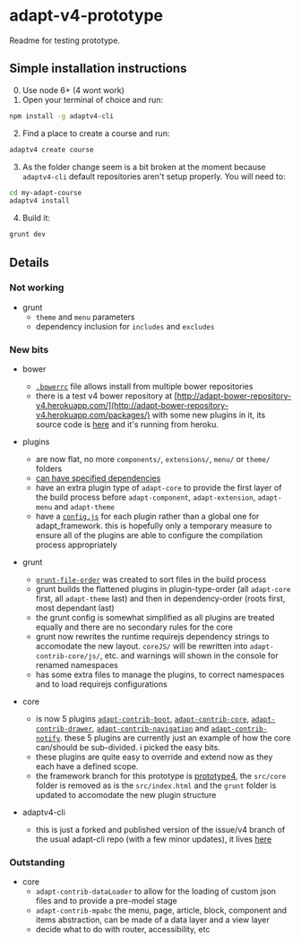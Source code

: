 # adapt-v4-prototype
Readme for testing prototype.


## Simple installation instructions
0. Use node 6+ (4 wont work)  
1. Open your terminal of choice and run:
```bash
npm install -g adaptv4-cli
```
2. Find a place to create a course and run:
```bash
adaptv4 create course
```
3. As the folder change seem is a bit broken at the moment because ``adaptv4-cli`` default repositories aren't setup properly. You will need to:
```bash
cd my-adapt-course
adaptv4 install
```
4. Build it:
```bash
grunt dev
```

## Details

### Not working
* grunt
  * ``theme`` and ``menu`` parameters 
  * dependency inclusion for ``includes`` and ``excludes``

### New bits
* bower
  * [``.bowerrc``](https://github.com/adaptlearning/adapt_framework/blob/prototype4/.bowerrc) file allows install from multiple bower repositories
  * there is a test v4 bower repository at [http://adapt-bower-repository-v4.herokuapp.com/](http://adapt-bower-repository-v4.herokuapp.com/packages/) with some new plugins in it, its source code is [here](https://github.com/oliverfoster/node-bower-server) and it's running from heroku.

* plugins
  * are now flat, no more ``components/``, ``extensions/``, ``menu/`` or ``theme/`` folders
  * [can have specified dependencies ](https://github.com/oliverfoster/adapt-contrib-navigation/blob/master/bower.json#L12)
  * have an extra plugin type of ``adapt-core`` to provide the first layer of the build process before ``adapt-component``, ``adapt-extension``, ``adapt-menu`` and ``adapt-theme``
  * have a [``config.js``](https://github.com/oliverfoster/adapt-contrib-boot/blob/master/config.js) for each plugin rather than a global one for adapt_framework. this is hopefully only a temporary measure to ensure all of the plugins are able to configure the compilation process appropriately

* grunt
  * [``grunt-file-order``](https://github.com/cgkineo/grunt-file-order) was created to sort files in the build process
  * grunt builds the flattened plugins in plugin-type-order (all ``adapt-core`` first, all ``adapt-theme`` last) and then in dependency-order (roots first, most dependant last)
  * the grunt config is somewhat simplified as all plugins are treated equally and there are no secondary rules for the core
  * grunt now rewrites the runtime requirejs dependency strings to accomodate the new layout. ``coreJS/`` will be rewritten into `adapt-contrib-core/js/`, etc. and warnings will shown in the console for renamed namespaces
  * has some extra files to manage the plugins, to correct namespaces and to load requirejs configurations

* core
  * is now 5 plugins [``adapt-contrib-boot``](https://github.com/oliverfoster/adapt-contrib-boot), [``adapt-contrib-core``](https://github.com/oliverfoster/adapt-contrib-core), [``adapt-contrib-drawer``](https://github.com/oliverfoster/adapt-contrib-drawer), [``adapt-contrib-navigation``](https://github.com/oliverfoster/adapt-contrib-navigation) and [``adapt-contrib-notify``](https://github.com/oliverfoster/adapt-contrib-notify). these 5 plugins are currently just an example of how the core can/should be sub-divided. i picked the easy bits.
  * these plugins are quite easy to override and extend now as they each have a defined scope.
  * the framework branch for this prototype is [prototype4](https://github.com/adaptlearning/adapt_framework/tree/prototype4), the ``src/core`` folder is removed as is the ``src/index.html`` and the ``grunt`` folder is updated to accomodate the new plugin structure

* adaptv4-cli
  * this is just a forked and published version of the issue/v4 branch of the usual adapt-cli repo (with a few minor updates), it lives [here](https://github.com/oliverfoster/adaptv4-cli)

### Outstanding
* core
  * ``adapt-contrib-dataLoader`` to allow for the loading of custom json files and to provide a pre-model stage
  * ``adapt-contrib-mpabc`` the menu, page, article, block, component and items abstraction, can be made of a data layer and a view layer
  * decide what to do with router, accessibility, etc
